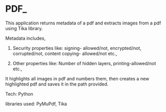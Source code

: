 # PDF_


This application returns metadata of a pdf and extracts images from a pdf using Tika library.

Metadata includes,

1) Security properties like: signing- allowed/not, encrypted/not, corrupted/not, content copying- allowed/not etc.,

2) Other properties like: Number of hidden layers, printing-allowed/not etc.,


It highlights all images in pdf and numbers them, then creates a new highlighted pdf and saves it in the path provided.


Tech: Python

libraries used: PyMuPdf, Tika
